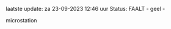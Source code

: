 laatste update: 
za 23-09-2023 12:46   uur 
Status: FAALT - geel - 
<div class="service Y">microstation</div>